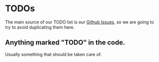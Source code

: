 # TODOs

The main source of our TODO list is our [Github Issues](https://github.com/cayleygraph/cayley/issues), so we are going to try to avoid duplicating them here.

## Anything marked "TODO" in the code.

Usually something that should be taken care of.

